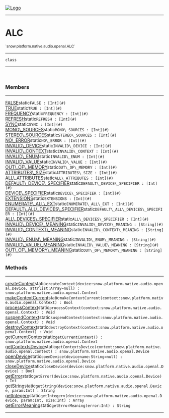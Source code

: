 
[![Logo](../../../../../../images/logo.png)](../../../../../../api/index.html)

---



<h1>ALC</h1>
<small>`snow.platform.native.audio.openal.ALC`</small>



---

`class`

---

&nbsp;
&nbsp;



<h3>Members</h3> <hr/><span class="member apipage">
                <a name="FALSE"><a class="lift" href="#FALSE">FALSE</a></a><span class="inline-block static">static</span><code class="signature apipage">FALSE : [Int](#)</code><br/></span>
            <span class="small_desc_flat"></span><span class="member apipage">
                <a name="TRUE"><a class="lift" href="#TRUE">TRUE</a></a><span class="inline-block static">static</span><code class="signature apipage">TRUE : [Int](#)</code><br/></span>
            <span class="small_desc_flat"></span><span class="member apipage">
                <a name="FREQUENCY"><a class="lift" href="#FREQUENCY">FREQUENCY</a></a><span class="inline-block static">static</span><code class="signature apipage">FREQUENCY : [Int](#)</code><br/></span>
            <span class="small_desc_flat"></span><span class="member apipage">
                <a name="REFRESH"><a class="lift" href="#REFRESH">REFRESH</a></a><span class="inline-block static">static</span><code class="signature apipage">REFRESH : [Int](#)</code><br/></span>
            <span class="small_desc_flat"></span><span class="member apipage">
                <a name="SYNC"><a class="lift" href="#SYNC">SYNC</a></a><span class="inline-block static">static</span><code class="signature apipage">SYNC : [Int](#)</code><br/></span>
            <span class="small_desc_flat"></span><span class="member apipage">
                <a name="MONO_SOURCES"><a class="lift" href="#MONO_SOURCES">MONO\_SOURCES</a></a><span class="inline-block static">static</span><code class="signature apipage">MONO\_SOURCES : [Int](#)</code><br/></span>
            <span class="small_desc_flat"></span><span class="member apipage">
                <a name="STEREO_SOURCES"><a class="lift" href="#STEREO_SOURCES">STEREO\_SOURCES</a></a><span class="inline-block static">static</span><code class="signature apipage">STEREO\_SOURCES : [Int](#)</code><br/></span>
            <span class="small_desc_flat"></span><span class="member apipage">
                <a name="NO_ERROR"><a class="lift" href="#NO_ERROR">NO\_ERROR</a></a><span class="inline-block static">static</span><code class="signature apipage">NO\_ERROR : [Int](#)</code><br/></span>
            <span class="small_desc_flat"></span><span class="member apipage">
                <a name="INVALID_DEVICE"><a class="lift" href="#INVALID_DEVICE">INVALID\_DEVICE</a></a><span class="inline-block static">static</span><code class="signature apipage">INVALID\_DEVICE : [Int](#)</code><br/></span>
            <span class="small_desc_flat"></span><span class="member apipage">
                <a name="INVALID_CONTEXT"><a class="lift" href="#INVALID_CONTEXT">INVALID\_CONTEXT</a></a><span class="inline-block static">static</span><code class="signature apipage">INVALID\_CONTEXT : [Int](#)</code><br/></span>
            <span class="small_desc_flat"></span><span class="member apipage">
                <a name="INVALID_ENUM"><a class="lift" href="#INVALID_ENUM">INVALID\_ENUM</a></a><span class="inline-block static">static</span><code class="signature apipage">INVALID\_ENUM : [Int](#)</code><br/></span>
            <span class="small_desc_flat"></span><span class="member apipage">
                <a name="INVALID_VALUE"><a class="lift" href="#INVALID_VALUE">INVALID\_VALUE</a></a><span class="inline-block static">static</span><code class="signature apipage">INVALID\_VALUE : [Int](#)</code><br/></span>
            <span class="small_desc_flat"></span><span class="member apipage">
                <a name="OUT_OF_MEMORY"><a class="lift" href="#OUT_OF_MEMORY">OUT\_OF\_MEMORY</a></a><span class="inline-block static">static</span><code class="signature apipage">OUT\_OF\_MEMORY : [Int](#)</code><br/></span>
            <span class="small_desc_flat"></span><span class="member apipage">
                <a name="ATTRIBUTES_SIZE"><a class="lift" href="#ATTRIBUTES_SIZE">ATTRIBUTES\_SIZE</a></a><span class="inline-block static">static</span><code class="signature apipage">ATTRIBUTES\_SIZE : [Int](#)</code><br/></span>
            <span class="small_desc_flat"></span><span class="member apipage">
                <a name="ALL_ATTRIBUTES"><a class="lift" href="#ALL_ATTRIBUTES">ALL\_ATTRIBUTES</a></a><span class="inline-block static">static</span><code class="signature apipage">ALL\_ATTRIBUTES : [Int](#)</code><br/></span>
            <span class="small_desc_flat"></span><span class="member apipage">
                <a name="DEFAULT_DEVICE_SPECIFIER"><a class="lift" href="#DEFAULT_DEVICE_SPECIFIER">DEFAULT\_DEVICE\_SPECIFIER</a></a><span class="inline-block static">static</span><code class="signature apipage">DEFAULT\_DEVICE\_SPECIFIER : [Int](#)</code><br/></span>
            <span class="small_desc_flat"></span><span class="member apipage">
                <a name="DEVICE_SPECIFIER"><a class="lift" href="#DEVICE_SPECIFIER">DEVICE\_SPECIFIER</a></a><span class="inline-block static">static</span><code class="signature apipage">DEVICE\_SPECIFIER : [Int](#)</code><br/></span>
            <span class="small_desc_flat"></span><span class="member apipage">
                <a name="EXTENSIONS"><a class="lift" href="#EXTENSIONS">EXTENSIONS</a></a><span class="inline-block static">static</span><code class="signature apipage">EXTENSIONS : [Int](#)</code><br/></span>
            <span class="small_desc_flat"></span><span class="member apipage">
                <a name="ENUMERATE_ALL_EXT"><a class="lift" href="#ENUMERATE_ALL_EXT">ENUMERATE\_ALL\_EXT</a></a><span class="inline-block static">static</span><code class="signature apipage">ENUMERATE\_ALL\_EXT : [Int](#)</code><br/></span>
            <span class="small_desc_flat"></span><span class="member apipage">
                <a name="DEFAULT_ALL_DEVICES_SPECIFIER"><a class="lift" href="#DEFAULT_ALL_DEVICES_SPECIFIER">DEFAULT\_ALL\_DEVICES\_SPECIFIER</a></a><span class="inline-block static">static</span><code class="signature apipage">DEFAULT\_ALL\_DEVICES\_SPECIFIER : [Int](#)</code><br/></span>
            <span class="small_desc_flat"></span><span class="member apipage">
                <a name="ALL_DEVICES_SPECIFIER"><a class="lift" href="#ALL_DEVICES_SPECIFIER">ALL\_DEVICES\_SPECIFIER</a></a><span class="inline-block static">static</span><code class="signature apipage">ALL\_DEVICES\_SPECIFIER : [Int](#)</code><br/></span>
            <span class="small_desc_flat"></span><span class="member apipage">
                <a name="INVALID_DEVICE_MEANING"><a class="lift" href="#INVALID_DEVICE_MEANING">INVALID\_DEVICE\_MEANING</a></a><span class="inline-block static">static</span><code class="signature apipage">INVALID\_DEVICE\_MEANING : [String](#)</code><br/></span>
            <span class="small_desc_flat"></span><span class="member apipage">
                <a name="INVALID_CONTEXT_MEANING"><a class="lift" href="#INVALID_CONTEXT_MEANING">INVALID\_CONTEXT\_MEANING</a></a><span class="inline-block static">static</span><code class="signature apipage">INVALID\_CONTEXT\_MEANING : [String](#)</code><br/></span>
            <span class="small_desc_flat"></span><span class="member apipage">
                <a name="INVALID_ENUM_MEANING"><a class="lift" href="#INVALID_ENUM_MEANING">INVALID\_ENUM\_MEANING</a></a><span class="inline-block static">static</span><code class="signature apipage">INVALID\_ENUM\_MEANING : [String](#)</code><br/></span>
            <span class="small_desc_flat"></span><span class="member apipage">
                <a name="INVALID_VALUE_MEANING"><a class="lift" href="#INVALID_VALUE_MEANING">INVALID\_VALUE\_MEANING</a></a><span class="inline-block static">static</span><code class="signature apipage">INVALID\_VALUE\_MEANING : [String](#)</code><br/></span>
            <span class="small_desc_flat"></span><span class="member apipage">
                <a name="OUT_OF_MEMORY_MEANING"><a class="lift" href="#OUT_OF_MEMORY_MEANING">OUT\_OF\_MEMORY\_MEANING</a></a><span class="inline-block static">static</span><code class="signature apipage">OUT\_OF\_MEMORY\_MEANING : [String](#)</code><br/></span>
            <span class="small_desc_flat"></span>





<h3>Methods</h3> <hr/><span class="method apipage">
            <a name="createContext"><a class="lift" href="#createContext">createContext</a></a><span class="inline-block static">static</span><code class="signature apipage">createContext(device:snow.platform.native.audio.openal.Device<span></span>, attrlist:Array<span>=null</span>) : snow.platform.native.audio.openal.Context</code><br/><span class="small_desc_flat"></span>
        </span>
    <span class="method apipage">
            <a name="makeContextCurrent"><a class="lift" href="#makeContextCurrent">makeContextCurrent</a></a><span class="inline-block static">static</span><code class="signature apipage">makeContextCurrent(context:snow.platform.native.audio.openal.Context<span></span>) : Bool</code><br/><span class="small_desc_flat"></span>
        </span>
    <span class="method apipage">
            <a name="processContext"><a class="lift" href="#processContext">processContext</a></a><span class="inline-block static">static</span><code class="signature apipage">processContext(context:snow.platform.native.audio.openal.Context<span></span>) : Void</code><br/><span class="small_desc_flat"></span>
        </span>
    <span class="method apipage">
            <a name="suspendContext"><a class="lift" href="#suspendContext">suspendContext</a></a><span class="inline-block static">static</span><code class="signature apipage">suspendContext(context:snow.platform.native.audio.openal.Context<span></span>) : Void</code><br/><span class="small_desc_flat"></span>
        </span>
    <span class="method apipage">
            <a name="destroyContext"><a class="lift" href="#destroyContext">destroyContext</a></a><span class="inline-block static">static</span><code class="signature apipage">destroyContext(context:snow.platform.native.audio.openal.Context<span></span>) : Void</code><br/><span class="small_desc_flat"></span>
        </span>
    <span class="method apipage">
            <a name="getCurrentContext"><a class="lift" href="#getCurrentContext">getCurrentContext</a></a><span class="inline-block static">static</span><code class="signature apipage">getCurrentContext() : snow.platform.native.audio.openal.Context</code><br/><span class="small_desc_flat"></span>
        </span>
    <span class="method apipage">
            <a name="getContextsDevice"><a class="lift" href="#getContextsDevice">getContextsDevice</a></a><span class="inline-block static">static</span><code class="signature apipage">getContextsDevice(context:snow.platform.native.audio.openal.Context<span></span>) : snow.platform.native.audio.openal.Device</code><br/><span class="small_desc_flat"></span>
        </span>
    <span class="method apipage">
            <a name="openDevice"><a class="lift" href="#openDevice">openDevice</a></a><span class="inline-block static">static</span><code class="signature apipage">openDevice(devicename:String<span>=null</span>) : snow.platform.native.audio.openal.Device</code><br/><span class="small_desc_flat"></span>
        </span>
    <span class="method apipage">
            <a name="closeDevice"><a class="lift" href="#closeDevice">closeDevice</a></a><span class="inline-block static">static</span><code class="signature apipage">closeDevice(device:snow.platform.native.audio.openal.Device<span></span>) : Bool</code><br/><span class="small_desc_flat"></span>
        </span>
    <span class="method apipage">
            <a name="getError"><a class="lift" href="#getError">getError</a></a><span class="inline-block static">static</span><code class="signature apipage">getError(device:snow.platform.native.audio.openal.Device<span></span>) : Int</code><br/><span class="small_desc_flat"></span>
        </span>
    <span class="method apipage">
            <a name="getString"><a class="lift" href="#getString">getString</a></a><span class="inline-block static">static</span><code class="signature apipage">getString(device:snow.platform.native.audio.openal.Device<span></span>, param:Int<span></span>) : String</code><br/><span class="small_desc_flat"></span>
        </span>
    <span class="method apipage">
            <a name="getIntegerv"><a class="lift" href="#getIntegerv">getIntegerv</a></a><span class="inline-block static">static</span><code class="signature apipage">getIntegerv(device:snow.platform.native.audio.openal.Device<span></span>, param:Int<span></span>, size:Int<span></span>) : Array</code><br/><span class="small_desc_flat"></span>
        </span>
    <span class="method apipage">
            <a name="getErrorMeaning"><a class="lift" href="#getErrorMeaning">getErrorMeaning</a></a><span class="inline-block static">static</span><code class="signature apipage">getErrorMeaning(error:Int<span></span>) : String</code><br/><span class="small_desc_flat"></span>
        </span>
    





---

&nbsp;
&nbsp;
&nbsp;
&nbsp;